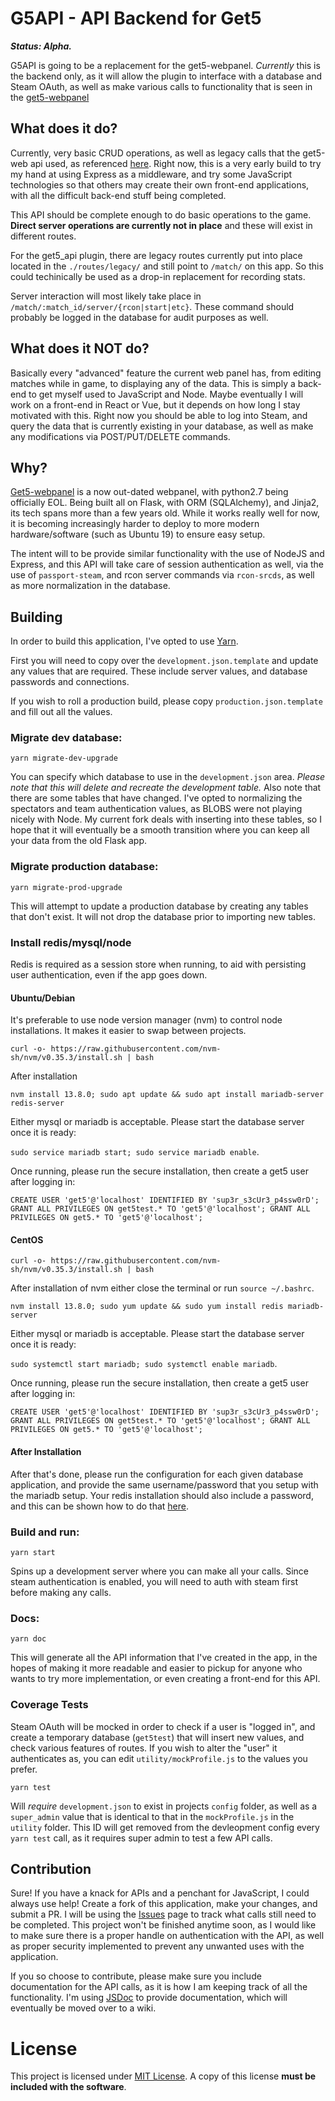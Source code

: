 # G5API - API Backend for Get5
_**Status: Alpha.**_

G5API is going to be a replacement for the get5-webpanel. _Currently_ this is the backend only, as it will allow the plugin to interface with a database and Steam OAuth, as well as make various calls to functionality that is seen in the [get5-webpanel](https://github.com/phlexplexico/get5-webpanel)


## What does it do?
Currently, very basic CRUD operations, as well as legacy calls that the get5-web api used, as referenced [here](https://github.com/PhlexPlexico/get5-web/blob/development/get5/api.py). Right now, this is a very early build to try my hand at using Express as a middleware, and try some JavaScript technologies so that others may create their own front-end applications, with all the difficult back-end stuff being completed. 


This API should be complete enough to do basic operations to the game. **Direct server operations are currently not in place** and these will exist in different routes.

For the get5_api plugin, there are legacy routes currently put into place located in the `./routes/legacy/` and still point to `/match/` on this app. So this could techinically be used as a drop-in replacement for recording stats.

Server interaction will most likely take place in `/match/:match_id/server/{rcon|start|etc}`. These command should probably be logged in the database for audit purposes as well.

## What does it NOT do?
Basically every "advanced" feature the current web panel has, from editing matches while in game, to displaying any of the data. This is simply a back-end to get myself used to JavaScript and Node. Maybe eventually I will work on a front-end in React or Vue, but it depends on how long I stay motivated with this. Right now you should be able to log into Steam, and query the data that is currently existing in your database, as well as make any modifications via POST/PUT/DELETE commands.

## Why?
[Get5-webpanel](https://github.com/phlexplexico/get5-webpanel) is a now out-dated webpanel, with python2.7 being officially EOL. Being built all on Flask, with ORM (SQLAlchemy), and Jinja2, its tech spans more than a few years old. While it works really well for now, it is becoming increasingly harder to deploy to more modern hardware/software (such as Ubuntu 19) to ensure easy setup.

The intent will to be provide similar functionality with the use of NodeJS and Express, and this API will take care of session authentication as well, via the use of `passport-steam`, and rcon server commands via `rcon-srcds`, as well as more normalization in the database.

## Building
In order to build this application, I've opted to use [Yarn](https://yarnpkg.com/lang/en/).

First you will need to copy over the ```development.json.template``` and update any values that are required. These include server values, and database passwords and connections.

If you wish to roll a production build, please copy ```production.json.template``` and fill out all the values.

### Migrate dev database: 
```yarn migrate-dev-upgrade```

You can specify which database to use in the `development.json` area. *Please note that this will delete and recreate the development table.* Also note that there are some tables that have changed. I've opted to normalizing the spectators and team authentication values, as BLOBS were not playing nicely with Node. My current fork deals with inserting into these tables, so I hope that it will eventually be a smooth transition where you can keep all your data from the old Flask app.

### Migrate production database:
```yarn migrate-prod-upgrade```

This will attempt to update a production database by creating any tables that don't exist. It will not drop the database prior to importing new tables.

### Install redis/mysql/node
Redis is required as a session store when running, to aid with persisting user authentication, even if the app goes down. 

#### Ubuntu/Debian
It's preferable to use node version manager (nvm) to control node installations. It makes it easier to swap between projects.

```curl -o- https://raw.githubusercontent.com/nvm-sh/nvm/v0.35.3/install.sh | bash```

After installation

```nvm install 13.8.0; sudo apt update && sudo apt install mariadb-server redis-server```

Either mysql or mariadb is acceptable. Please start the database server once it is ready:

```sudo service mariadb start; sudo service mariadb enable```.

Once running, please run the secure installation, then create a get5 user after logging in:

```CREATE USER 'get5'@'localhost' IDENTIFIED BY 'sup3r_s3cUr3_p4ssw0rD'; GRANT ALL PRIVILEGES ON get5test.* TO 'get5'@'localhost'; GRANT ALL PRIVILEGES ON get5.* TO 'get5'@'localhost';```

#### CentOS
```curl -o- https://raw.githubusercontent.com/nvm-sh/nvm/v0.35.3/install.sh | bash```

After installation of nvm either close the terminal or run `source ~/.bashrc`.

```nvm install 13.8.0; sudo yum update && sudo yum install redis mariadb-server```

Either mysql or mariadb is acceptable. Please start the database server once it is ready:

```sudo systemctl start mariadb; sudo systemctl enable mariadb```.

Once running, please run the secure installation, then create a get5 user after logging in:

```CREATE USER 'get5'@'localhost' IDENTIFIED BY 'sup3r_s3cUr3_p4ssw0rD'; GRANT ALL PRIVILEGES ON get5test.* TO 'get5'@'localhost'; GRANT ALL PRIVILEGES ON get5.* TO 'get5'@'localhost';```

#### After Installation
After that's done, please run the configuration for each given database application, and provide the same username/password that you setup with the mariadb setup. Your redis installation should also include a password, and this can be shown how to do that [here](https://stackoverflow.com/a/17018369).

### Build and run: 
```yarn start``` 

Spins up a development server where you can make all your calls. Since steam authentication is enabled, you will need to auth with steam first before making any calls.

### Docs: 
```yarn doc```

This will generate all the API information that I've created in the app, in the hopes of making it more readable and easier to pickup for anyone who wants to try more implementation, or even creating a front-end for this API.

### Coverage Tests
Steam OAuth will be mocked in order to check if a user is "logged in", and create a temporary database (`get5test`) that will insert new values, and check various features of routes. If you wish to alter the "user" it authenticates as, you can edit `utility/mockProfile.js` to the values you prefer.

```yarn test```

Will *require* `development.json` to exist in projects `config` folder, as well as a `super_admin` value that is identical to that in the `mockProfile.js` in the `utility` folder. This ID will get removed from the devleopment config every `yarn test` call, as it requires super admin to test a few API calls.

## Contribution
Sure! If you have a knack for APIs and a penchant for JavaScript, I could always use help! Create a fork of this application, make your changes, and submit a PR. I will be using the [Issues](https://github.com/g5api/issues) page to track what calls still need to be completed. This project won't be finished anytime soon, as I would like to make sure there is a proper handle on authentication with the API, as well as proper security implemented to prevent any unwanted uses with the application. 

If you so choose to contribute, please make sure you include documentation for the API calls, as it is how I am keeping track of all the functionality. I'm using [JSDoc](https://devdocs.io/jsdoc/) to provide documentation, which will eventually be moved over to a wiki.

# License
This project is licensed under [MIT License](http://opensource.org/licenses/MIT). A copy of this license **must be included with the software**.
